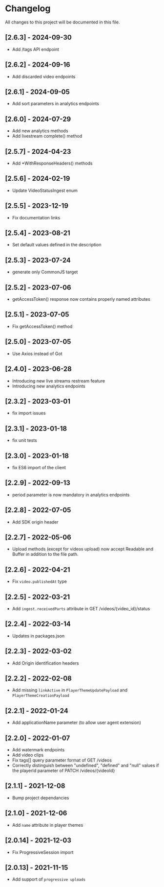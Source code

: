 # Changelog
All changes to this project will be documented in this file.

## [2.6.3] - 2024-09-30
- Add /tags API endpoint

## [2.6.2] - 2024-09-16
- Add discarded video endpoints

## [2.6.1] - 2024-09-05
- Add sort parameters in analytics endpoints

## [2.6.0] - 2024-07-29
- Add new analytics methods
- Add livestream complete() method

## [2.5.7] - 2024-04-23
- Add *WithResponseHeaders() methods

## [2.5.6] - 2024-02-19
- Update VideoStatusIngest enum

## [2.5.5] - 2023-12-19
- Fix documentation links

## [2.5.4] - 2023-08-21
- Set default values defined in the description

## [2.5.3] - 2023-07-24
- generate only CommonJS target

## [2.5.2] - 2023-07-06
- getAccessToken() response now contains properly named attributes

## [2.5.1] - 2023-07-05
- Fix getAccessToken() method

## [2.5.0] - 2023-07-05
- Use Axios instead of Got

## [2.4.0] - 2023-06-28
- Introducing new live streams restream feature
- Introducing new analytics endpoints

## [2.3.2] - 2023-03-01
- fix import issues

## [2.3.1] - 2023-01-18
- fix unit tests

## [2.3.0] - 2023-01-18
- fix ES6 import of the client

## [2.2.9] - 2022-09-13
- period parameter is now mandatory in analytics endpoints

## [2.2.8] - 2022-07-05
- Add SDK origin header

## [2.2.7] - 2022-05-06
- Upload methods (except for videos upload) now accept Readable and Buffer in addition to the file path.

## [2.2.6] - 2022-04-21
- Fix `video.publishedAt` type

## [2.2.5] - 2022-03-21
- Add `ingest.receivedParts` attribute in GET /videos/{video_id}/status

## [2.2.4] - 2022-03-14
- Updates in packages.json

## [2.2.3] - 2022-03-02
- Add Origin identification headers

## [2.2.2] - 2022-02-08
- Add missing `linkActive` in `PlayerThemeUpdatePayload` and `PlayerThemeCreationPayload`

## [2.2.1] - 2022-01-24
- Add applicationName parameter (to allow user agent extension)

## [2.2.0] - 2022-01-07
- Add watermark endpoints
- Add video clips
- Fix tags[] query parameter format of GET /videos
- Correctly distinguish between "undefined", "defined" and "null" values if the playerId parameter of PATCH /videos/{videoId}

## [2.1.1] - 2021-12-08
- Bump project dependancies

## [2.1.0] - 2021-12-06
- Add `name` attribute in player themes

## [2.0.14] - 2021-12-03
- Fix ProgressiveSession import

## [2.0.13] - 2021-11-15
- Add support of `progressive uploads`
